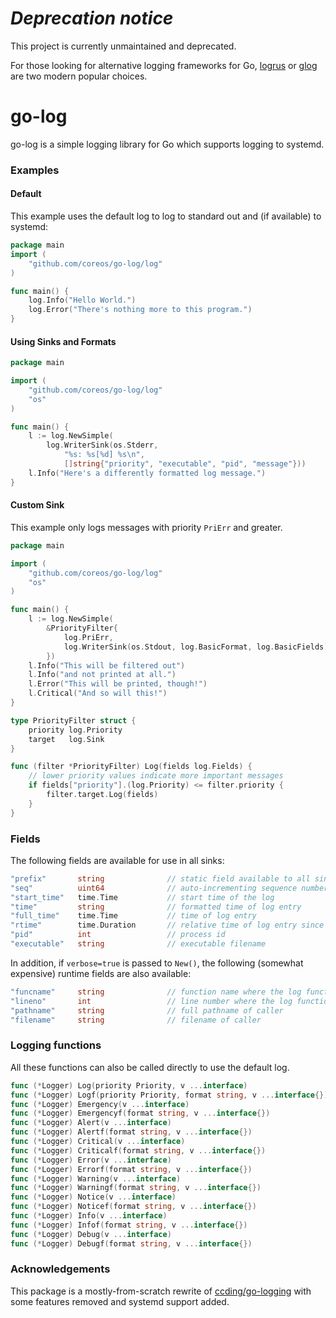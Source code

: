 # _Deprecation notice_

This project is currently unmaintained and deprecated.

For those looking for alternative logging frameworks for Go,
[logrus](https://github.com/sirupsen/logrus) or
[glog](https://github.com/golang/glog) are two modern popular choices.

# go-log

go-log is a simple logging library for Go which supports logging to
systemd.

### Examples
#### Default
This example uses the default log to log to standard out and (if available) to systemd:
```go
package main
import (
	"github.com/coreos/go-log/log"
)

func main() {
	log.Info("Hello World.")
	log.Error("There's nothing more to this program.")
}
```

#### Using Sinks and Formats
```go
package main

import (
	"github.com/coreos/go-log/log"
	"os"
)

func main() {
	l := log.NewSimple(
		log.WriterSink(os.Stderr,
			"%s: %s[%d] %s\n",
			[]string{"priority", "executable", "pid", "message"}))
	l.Info("Here's a differently formatted log message.")
}
```

#### Custom Sink
This example only logs messages with priority `PriErr` and greater.
```go
package main

import (
	"github.com/coreos/go-log/log"
	"os"
)

func main() {
	l := log.NewSimple(
		&PriorityFilter{
			log.PriErr,
			log.WriterSink(os.Stdout, log.BasicFormat, log.BasicFields),
		})
	l.Info("This will be filtered out")
	l.Info("and not printed at all.")
	l.Error("This will be printed, though!")
	l.Critical("And so will this!")
}

type PriorityFilter struct {
	priority log.Priority
	target   log.Sink
}

func (filter *PriorityFilter) Log(fields log.Fields) {
	// lower priority values indicate more important messages
	if fields["priority"].(log.Priority) <= filter.priority {
		filter.target.Log(fields)
	}
}
```

### Fields
The following fields are available for use in all sinks:
```go
"prefix"       string              // static field available to all sinks
"seq"          uint64              // auto-incrementing sequence number
"start_time"   time.Time           // start time of the log
"time"         string              // formatted time of log entry
"full_time"    time.Time           // time of log entry
"rtime"        time.Duration       // relative time of log entry since started
"pid"          int                 // process id
"executable"   string              // executable filename
```
In addition, if `verbose=true` is passed to `New()`, the following (somewhat expensive) runtime fields are also available:
```go
"funcname"     string              // function name where the log function was called
"lineno"       int                 // line number where the log function was called
"pathname"     string              // full pathname of caller
"filename"     string              // filename of caller
```

### Logging functions
All these functions can also be called directly to use the default log.
```go
func (*Logger) Log(priority Priority, v ...interface)
func (*Logger) Logf(priority Priority, format string, v ...interface{})
func (*Logger) Emergency(v ...interface)
func (*Logger) Emergencyf(format string, v ...interface{})
func (*Logger) Alert(v ...interface)
func (*Logger) Alertf(format string, v ...interface{})
func (*Logger) Critical(v ...interface)
func (*Logger) Criticalf(format string, v ...interface{})
func (*Logger) Error(v ...interface)
func (*Logger) Errorf(format string, v ...interface{})
func (*Logger) Warning(v ...interface)
func (*Logger) Warningf(format string, v ...interface{})
func (*Logger) Notice(v ...interface)
func (*Logger) Noticef(format string, v ...interface{})
func (*Logger) Info(v ...interface)
func (*Logger) Infof(format string, v ...interface{})
func (*Logger) Debug(v ...interface)
func (*Logger) Debugf(format string, v ...interface{})
```

### Acknowledgements
This package is a mostly-from-scratch rewrite of
[ccding/go-logging](https://github.com/ccding/go-logging) with some features
removed and systemd support added. 

